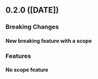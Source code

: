 ## 0.2.0 ([DATE])

### Breaking Changes

#### New breaking feature with a scope

### Features

#### No scope feature
